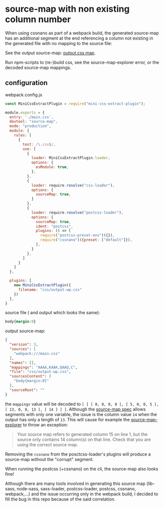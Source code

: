 # source-map with non existing column number

When using cssnano as part of a webpack build, the generated source-map has an additional segment at the end referencing a column not existing in the generated file with no mapping to the source file:

See the output source-map: [output.css.map](./dist/css/output-wp-css.map).

Run npm-scripts to (re-)build css, see the source-map-explorer error, or the decoded source-map mappings.

## configuration

webpack.config.js

```javascript
const MiniCssExtractPlugin = require("mini-css-extract-plugin");

module.exports = {
  entry: './main.css',
  devtool: "source-map",
  mode: "production",
  module: {
    rules: [
      {
        test: /\.css$/,
        use: [
          {
            loader: MiniCssExtractPlugin.loader,
            options: {
              esModule: true,
            },
          },
          {
            loader: require.resolve("css-loader"),
            options: {
              sourceMap: true,
            }
          },
          {
            loader: require.resolve("postcss-loader"),
            options: {
              sourceMap: true,
              ident: "postcss",
              plugins: () => [
                require("postcss-preset-env")({}),
                require("cssnano")({preset: ["default"]}),
              ],
            }
          },
        ]
      }
    ]
  },

  plugins: [
    new MiniCssExtractPlugin({
      filename: "css/output-wp.css"
    })
  ],
}
```

source file ( and output which looks the same):

```css
body{margin:0}
```

output source-map:

```json
{
  "version": 3,
  "sources": [
    "webpack:///main.css"
  ],
  "names": [],
  "mappings": "AAAA,KAAK,QAAQ,C",
  "file": "css/output-wp.css",
  "sourcesContent": [
    "body{margin:0}"
  ],
  "sourceRoot": ""
}
```

the `mappings` value will be decoded to `[ [ [ 0, 0, 0, 0 ], [ 5, 0, 0, 5 ], [ 13, 0, 0, 13 ], [ 14 ] ] ]`. Although the [source-map spec](https://docs.google.com/document/d/1U1RGAehQwRypUTovF1KRlpiOFze0b-_2gc6fAH0KY0k/edit?hl=en_US&pli=1&pli=1#heading=h.qz3o9nc69um5) allows segments with only one variable, the issue is the column value `14` when the output has only a length of `13`.
This will cause for example the [source-map-explorer](https://github.com/danvk/source-map-explorer) to throw an exception:

> Your source map refers to generated column 15 on line 1, but the source only contains 14 column(s) on that line.
  Check that you are using the correct source map.

Removing the `cssnano` from the posctcss-loader's plugins will produce a source-map without the "corrupt" segment.

When running the postcss (+cssnano) on the cli, the source-map also looks fine!

Although there are many tools involved in generating this source map (lib-sass, node-sass, sass-loader, postcss-loader, postcss, cssnano, webpack,...) and the issue occurring only in the webpack build, I decided to fill the bug in this repo because of the said correlation.
